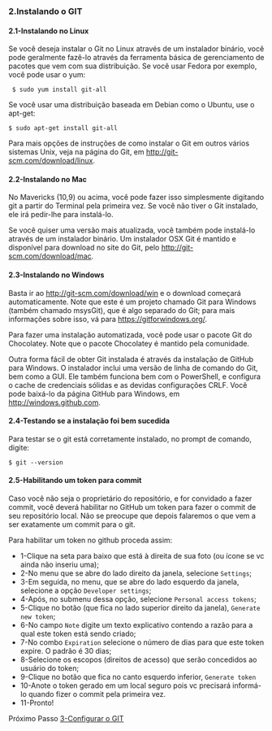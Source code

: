 ### 2.Instalando o GIT

#### 2.1-Instalando no  Linux

Se você deseja instalar o Git no Linux através de um instalador binário, você pode geralmente fazê-lo através da ferramenta básica de gerenciamento de pacotes que vem com sua distribuição. Se você usar Fedora por exemplo, você pode usar o yum:

` $ sudo yum install git-all`

Se você usar uma distribuição baseada em Debian como o Ubuntu, use o apt-get:

`$ sudo apt-get install git-all`

Para mais opções de instruções de como instalar o Git em outros vários sistemas Unix, veja na página do Git, em http://git-scm.com/download/linux.

#### 2.2-Instalando no Mac
No Mavericks (10,9) ou acima, você pode fazer isso simplesmente digitando git a partir do Terminal pela primeira vez. Se você não tiver o Git instalado, ele irá pedir-lhe para instalá-lo.

Se você quiser uma versão mais atualizada, você também pode instalá-lo através de um instalador binário. Um instalador OSX Git é mantido e disponível para download no site do Git, pelo http://git-scm.com/download/mac.

#### 2.3-Instalando no Windows
 Basta ir ao http://git-scm.com/download/win e o download começará automaticamente. Note que este é um projeto chamado Git para Windows (também chamado msysGit), que é algo separado do Git; para mais informações sobre isso, vá para https://gitforwindows.org/.

Para fazer uma instalação automatizada, você pode usar o pacote Git do Chocolatey. Note que o pacote Chocolatey é mantido pela comunidade.

Outra forma fácil de obter Git instalada é através da instalação de GitHub para Windows. O instalador inclui uma versão de linha de comando do Git, bem como a GUI. Ele também funciona bem com o PowerShell, e configura o cache de credenciais sólidas e as devidas configurações CRLF.  Você pode baixá-lo da página GitHub para Windows, em http://windows.github.com.

#### 2.4-Testando se a instalação foi bem sucedida

Para testar se o git está corretamente instalado, no prompt de comando, digite:

````
$ git --version
````


#### 2.5-Habilitando um token para commit

Caso você não seja o proprietário do repositório, e for convidado a fazer commit, você deverá habilitar no GitHub um token para fazer o commit de seu repositório local. Não se preocupe que depois falaremos o que vem a ser exatamente um commit para o git.

Para habilitar um token no github proceda assim:

- 1-Clique na seta para baixo que está à direita de sua foto (ou ícone se vc ainda não inseriu uma);
-  2-No menu que se abre do lado direito da janela, selecione `Settings`;
-  3-Em seguida, no menu, que se abre do lado esquerdo da janela, selecione a opção `Developer settings`;
- 4-Após, no submenu dessa opção, selecione `Personal access tokens`;
- 5-Clique no botão (que fica no lado superior direito da janela), `Generate new token`;
- 6-No campo `Note` digite um texto explicativo contendo a razão para a qual este token está sendo criado;
- 7-No combo `Expiration` selecione o número de dias para que este token expire. O padrão é 30 dias;
- 8-Selecione os escopos (direitos de acesso) que serão concedidos ao usuário do token;
- 9-Clique no botão que fica no canto esquerdo inferior, `Generate token`
- 10-Anote o token gerado em um local seguro pois vc precisará informá-lo quando fizer o commit pela primeira vez.
- 11-Pronto!


Próximo Passo [3-Configurar o GIT](../3-Configuracao/README.md)
